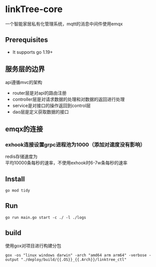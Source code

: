 # linkTree-core
一个智能家居私有化管理系统，mqtt的消息中间件使用emqx

## Prerequisites
* It supports go 1.19+

## 服务层的边界
api遵循mvc的架构
- router层是对api的路由注册
- controller层是对请求数据的处理和对数据的返回进行处理
- service是对接口的操作返回到control层
- dao层是定义获取数据的接口


## emqx的连接
### exhook连接设置grpc进程池为1000（添加对速度没有影响）
redis存储速度为  
平均10000条每秒的速率，不使用exhook时6-7w条每秒的速率


## Install
```shell script
go mod tidy
```

## Run
```shell script
go run main.go start -c ./ -l ./logs
```

## build
使用gox对项目进行构建分包
```shell script
gox -os "linux windows darwin" -arch "amd64 arm arm64" -verbose -output "./deploy/build/{{.OS}}_{{.Arch}}/linktree_ctl"
```
